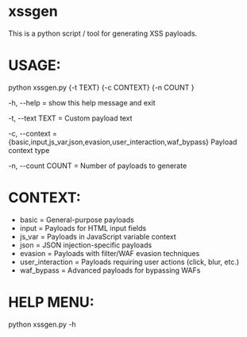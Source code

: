 # xssgen
This is a python script / tool for generating XSS payloads. 

# USAGE:
python xssgen.py {-t TEXT} {-c CONTEXT} {-n COUNT }

  -h, --help          =    show this help message and exit
  
  -t, --text TEXT     =   Custom payload text
  
  -c, --context       =   {basic,input,js_var,json,evasion,user_interaction,waf_bypass}
                        Payload context type
                        
  -n, --count COUNT   =  Number of payloads to generate

# CONTEXT: 
  - basic                   =     General-purpose payloads
  - input                   =     Payloads for HTML input fields
  - js_var                  =     Payloads in JavaScript variable context
  - json                    =     JSON injection-specific payloads
  - evasion                 =     Payloads with filter/WAF evasion techniques
  - user_interaction        =     Payloads requiring user actions (click, blur, etc.)
  - waf_bypass              =     Advanced payloads for bypassing WAFs

# HELP MENU:
python xssgen.py -h
